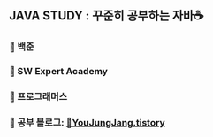 ## JAVA STUDY : 꾸준히 공부하는 자바☕️
### 🌱 백준
### 🌱 SW Expert Academy
### 🌱 프로그래머스
### 🔗 공부 블로그: [📖YouJungJang.tistory](https://yuejeong.tistory.com/category/Algorithm/JAVA)
<br></br>


